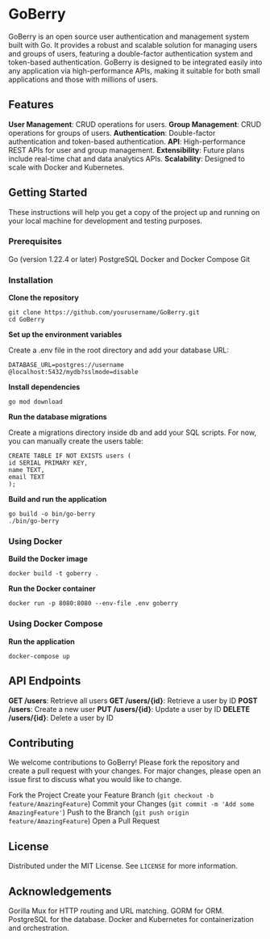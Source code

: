 # GoBerry

GoBerry is an open source user authentication and management system built with Go. It provides a robust and scalable solution for managing users and groups of users, featuring a double-factor authentication system and token-based authentication. GoBerry is designed to be integrated easily into any application via high-performance APIs, making it suitable for both small applications and those with millions of users.

## Features

**User Management**: CRUD operations for users.
**Group Management**: CRUD operations for groups of users.
**Authentication**: Double-factor authentication and token-based authentication.
**API**: High-performance REST APIs for user and group management.
**Extensibility**: Future plans include real-time chat and data analytics APIs.
**Scalability**: Designed to scale with Docker and Kubernetes.
## Getting Started

These instructions will help you get a copy of the project up and running on your local machine for development and testing purposes.

### Prerequisites

Go (version 1.22.4 or later)
PostgreSQL
Docker and Docker Compose
Git
### Installation

**Clone the repository**

```
git clone https://github.com/yourusername/GoBerry.git
cd GoBerry
```

**Set up the environment variables**

Create a .env file in the root directory and add your database URL:

```
DATABASE_URL=postgres://username
@localhost:5432/mydb?sslmode=disable
```

**Install dependencies**

```
go mod download
```

**Run the database migrations**

Create a migrations directory inside db and add your SQL scripts. For now, you can manually create the users table:

```
CREATE TABLE IF NOT EXISTS users (
id SERIAL PRIMARY KEY,
name TEXT,
email TEXT
);
```

**Build and run the application**

```
go build -o bin/go-berry
./bin/go-berry
```

### Using Docker

**Build the Docker image**

```
docker build -t goberry .
```

**Run the Docker container**

```
docker run -p 8080:8080 --env-file .env goberry
```

### Using Docker Compose

**Run the application**

```
docker-compose up
```

## API Endpoints

**GET /users**: Retrieve all users
**GET /users/{id}**: Retrieve a user by ID
**POST /users**: Create a new user
**PUT /users/{id}**: Update a user by ID
**DELETE /users/{id}**: Delete a user by ID
## Contributing

We welcome contributions to GoBerry! Please fork the repository and create a pull request with your changes. For major changes, please open an issue first to discuss what you would like to change.

Fork the Project
Create your Feature Branch (`git checkout -b feature/AmazingFeature`)
Commit your Changes (`git commit -m 'Add some AmazingFeature'`)
Push to the Branch (`git push origin feature/AmazingFeature`)
Open a Pull Request
## License

Distributed under the MIT License. See `LICENSE` for more information.

## Acknowledgements

Gorilla Mux for HTTP routing and URL matching.
GORM for ORM.
PostgreSQL for the database.
Docker and Kubernetes for containerization and orchestration.